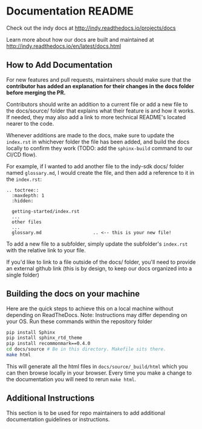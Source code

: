 # Documentation README
Check out the indy docs at http://indy.readthedocs.io/projects/docs

Learn more about how our docs are built and maintained at http://indy.readthedocs.io/en/latest/docs.html

## How to Add Documentation
For new features and pull requests, maintainers should make sure that the **contributor has added an explanation for their changes in the docs folder before merging the PR.**
  
Contributors should write an addition to a current file or add a new file to the docs/source/ folder that explains what their feature is and how it works. If needed, they may also add a link to more technical README's located nearer to the code.

Whenever additions are made to the docs, make sure to update the `index.rst` in whichever folder the file has been added, and build the docs locally to confirm they work (TODO: add the `sphinx-build` command to our CI/CD flow).

For example, if I wanted to add another file to the indy-sdk docs/ folder named `glossary.md`, I would create the file, and then add a reference to it in the `index.rst`: 
```
.. toctree::
  :maxdepth: 1
  :hidden:

  getting-started/index.rst
  ...
  other files
  ...
  glossary.md                   .. <-- this is your new file!

```

To add a new file to a subfolder, simply update the subfolder's `index.rst` with the relative link to your file.

If you'd like to link to a file outside of the docs/ folder, you'll need to provide an external github link (this is by design, to keep our docs organized into a single folder)


## Building the docs on your machine

Here are the quick steps to achieve this on a local machine without depending on ReadTheDocs. Note: Instructions may differ depending on your OS.
Run these commands within the repository folder
```bash
pip install Sphinx
pip install sphinx_rtd_theme
pip install recommonmark==0.4.0
cd docs/source # Be in this directory. Makefile sits there.
make html
```

This will generate all the html files in `docs/source/_build/html` which you can then browse locally in your browser. Every time you make a change to the documentation you will need to rerun `make html`.

## Additional Instructions
This section is to be used for repo maintainers to add additional documentation guidelines or instructions. 